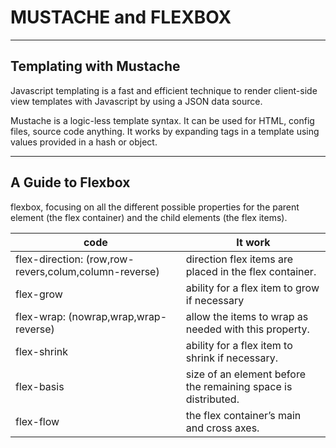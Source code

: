# MUSTACHE and FLEXBOX
----------------------
## Templating with Mustache

Javascript templating is a fast and efficient technique to render client-side view templates with Javascript by using a JSON data source. 

Mustache is a logic-less template syntax. It can be used for HTML, config files, source code anything. It works by expanding tags in a template using values provided in a hash or object.

----------------------

## A Guide to Flexbox

flexbox, focusing on all the different possible properties for the parent element (the flex container) and the child elements (the flex items).

code  | It work
-------- |----------
 flex-direction: (row,row-revers,colum,column-reverse) |direction flex items are placed in the flex container.
 flex-grow | ability for a flex item to grow if necessary
flex-wrap: (nowrap,wrap,wrap-reverse)       |allow the items to wrap as needed with this property.
flex-shrink  |ability for a flex item to shrink if necessary.
 flex-basis   |size of an element before the remaining space is distributed.
 flex-flow|the flex container’s main and cross axes.
 
